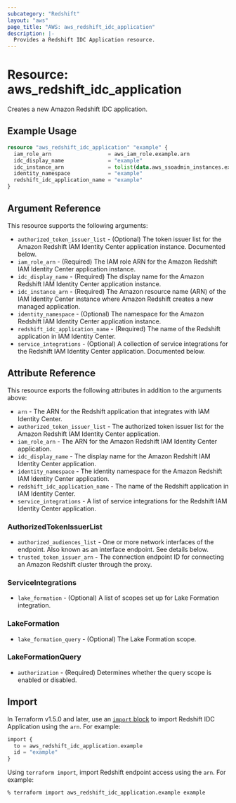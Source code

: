 ```yaml
---
subcategory: "Redshift"
layout: "aws"
page_title: "AWS: aws_redshift_idc_application"
description: |-
  Provides a Redshift IDC Application resource.
---
```


# Resource: aws_redshift_idc_application

Creates a new Amazon Redshift IDC application.

## Example Usage

```terraform
resource "aws_redshift_idc_application" "example" {
  iam_role_arn                  = aws_iam_role.example.arn
  idc_display_name              = "example"
  idc_instance_arn              = tolist(data.aws_ssoadmin_instances.example.arns)[0]
  identity_namespace            = "example"
  redshift_idc_application_name = "example"
}
```

## Argument Reference

This resource supports the following arguments:

* `authorized_token_issuer_list` - (Optional) The token issuer list for the Amazon Redshift IAM Identity Center application instance. Documented below.
* `iam_role_arn` - (Required) The IAM role ARN for the Amazon Redshift IAM Identity Center application instance.
* `idc_display_name` - (Required) The display name for the Amazon Redshift IAM Identity Center application instance.
* `idc_instance_arn` - (Required) The Amazon resource name (ARN) of the IAM Identity Center instance where Amazon Redshift creates a new managed application.
* `identity_namespace` - (Optional) The namespace for the Amazon Redshift IAM Identity Center application instance.
* `redshift_idc_application_name` - (Required) The name of the Redshift application in IAM Identity Center.
* `service_integrations` - (Optional) A collection of service integrations for the Redshift IAM Identity Center application. Documented below.

## Attribute Reference

This resource exports the following attributes in addition to the arguments above:

* `arn` - The ARN for the Redshift application that integrates with IAM Identity Center.
* `authorized_token_issuer_list` - The authorized token issuer list for the Amazon Redshift IAM Identity Center application.
* `iam_role_arn` - The ARN for the Amazon Redshift IAM Identity Center application.
* `idc_display_name` - The display name for the Amazon Redshift IAM Identity Center application.
* `identity_namespace` - The identity namespace for the Amazon Redshift IAM Identity Center application.
* `redshift_idc_application_name` - The name of the Redshift application in IAM Identity Center.
* `service_integrations` - A list of service integrations for the Redshift IAM Identity Center application.

### AuthorizedTokenIssuerList

* `authorized_audiences_list` - One or more network interfaces of the endpoint. Also known as an interface endpoint. See details below.
* `trusted_token_issuer_arn` - The connection endpoint ID for connecting an Amazon Redshift cluster through the proxy.

### ServiceIntegrations
* `lake_formation` - (Optional) A list of scopes set up for Lake Formation integration.

### LakeFormation
* `lake_formation_query` - (Optional) The Lake Formation scope.

### LakeFormationQuery
* `authorization` - (Required) Determines whether the query scope is enabled or disabled.


## Import

In Terraform v1.5.0 and later, use an [`import` block](https://developer.hashicorp.com/terraform/language/import) to import Redshift IDC Application using the `arn`. For example:

```terraform
import {
  to = aws_redshift_idc_application.example
  id = "example"
}
```

Using `terraform import`, import Redshift endpoint access using the `arn`. For example:

```console
% terraform import aws_redshift_idc_application.example example
```
